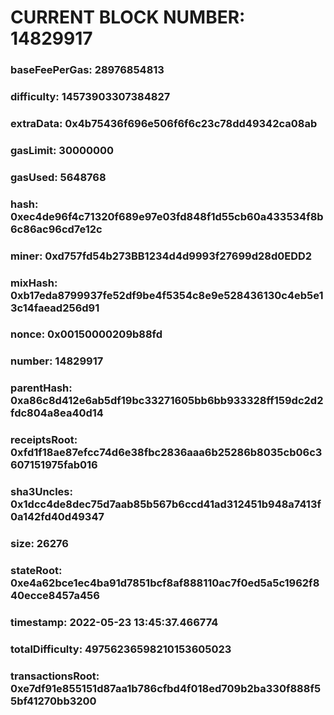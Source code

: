 # CURRENT BLOCK NUMBER: 14829917

### baseFeePerGas: 28976854813
### difficulty: 14573903307384827
### extraData: 0x4b75436f696e506f6f6c23c78dd49342ca08ab
### gasLimit: 30000000
### gasUsed: 5648768
### hash: 0xec4de96f4c71320f689e97e03fd848f1d55cb60a433534f8b6c86ac96cd7e12c
### miner: 0xd757fd54b273BB1234d4d9993f27699d28d0EDD2
### mixHash: 0xb17eda8799937fe52df9be4f5354c8e9e528436130c4eb5e13c14faead256d91
### nonce: 0x00150000209b88fd
### number: 14829917
### parentHash: 0xa86c8d412e6ab5df19bc33271605bb6bb933328ff159dc2d2fdc804a8ea40d14
### receiptsRoot: 0xfd1f18ae87efcc74d6e38fbc2836aaa6b25286b8035cb06c3607151975fab016
### sha3Uncles: 0x1dcc4de8dec75d7aab85b567b6ccd41ad312451b948a7413f0a142fd40d49347
### size: 26276
### stateRoot: 0xe4a62bce1ec4ba91d7851bcf8af888110ac7f0ed5a5c1962f840ecce8457a456
### timestamp: 2022-05-23 13:45:37.466774
### totalDifficulty: 49756236598210153605023
### transactionsRoot: 0xe7df91e855151d87aa1b786cfbd4f018ed709b2ba330f888f55bf41270bb3200
